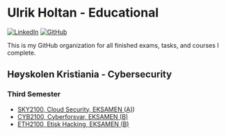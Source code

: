 # Ulrik Holtan - Educational

[![LinkedIn](https://img.shields.io/badge/LinkedIn-blue?style=for-the-badge&logo=linkedin)](www.linkedin.com/in/ulrik-holtan-428a16235)
[![GitHub](https://img.shields.io/badge/GitHub-grey?style=for-the-badge&logo=github)](https://github.com/ulrikholtan)

This is my GitHub organization for all finished exams, tasks, and courses I complete.

## Høyskolen Kristiania - Cybersecurity

### Third Semester
- [SKY2100, Cloud Security, EKSAMEN (A)]([https://github.com/ulrikholtan/Previous-Exams/tree/c5caa8ad3edd53ded400bda88aec400dc8bf2ea0/SKY2100-Cloudsecurity))
- [CYB2100, Cyberforsvar, EKSAMEN (B)]([https://github.com/your-github-username/your-repo-link](https://github.com/ulrikholtan/Previous-Exams/tree/c5caa8ad3edd53ded400bda88aec400dc8bf2ea0/CYB2100-Cyberforsvar))
- [ETH2100, Etisk Hacking, EKSAMEN (B)]([https://github.com/your-github-username/your-repo-link](https://github.com/ulrikholtan/Previous-Exams/tree/c5caa8ad3edd53ded400bda88aec400dc8bf2ea0/ETH2100-Etisk-Hacking))
